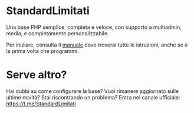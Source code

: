 # StandardLimitati
Una base PHP semplice, completa e veloce, con supporto a multiadmin, media, e completamente personalizzabile.

Per iniziare, consulta il [manuale](https://github.com/cianoscatolo/standardlimitati/wiki) dove troverai tutte le istruzioni, anche se è la prima volta che programmi.

# Serve altro?
Hai dubbi su come configurare la base? Vuoi rimanere aggiornato sulle ultime novità? Stai riscontrando un problema?
Entra nel canale ufficiale: https://t.me/StandardLimitati
